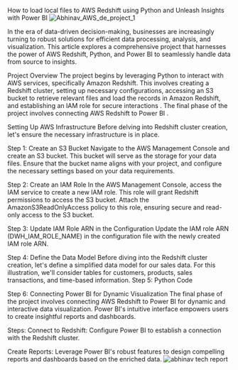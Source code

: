 How to load local files to AWS Redshift using Python and Unleash Insights with Power BI
![Abhinav_AWS_de_project_1](https://github.com/abhinavkumariem/Python-AWS-Redshift/assets/95907012/a060c46e-36cc-48d8-a565-f5394392e7a6)

In the era of data-driven decision-making, businesses are increasingly turning to robust solutions for efficient data processing, analysis, and visualization. This article explores a comprehensive project that harnesses the power of AWS Redshift, Python, and Power BI to seamlessly handle data from source to insights.

Project Overview
The project begins by leveraging Python to interact with AWS services, specifically Amazon Redshift. This involves creating a Redshift cluster, setting up necessary configurations, accessing an S3 bucket to retrieve relevant files and load the records in Amazon Redshift, and establishing an IAM role for secure interactions . The final phase of the project involves connecting AWS Redshift to Power BI . 

Setting Up AWS Infrastructure
Before delving into Redshift cluster creation, let's ensure the necessary infrastructure is in place.

Step 1: Create an S3 Bucket
Navigate to the AWS Management Console and create an S3 bucket. This bucket will serve as the storage for your data files. Ensure that the bucket name aligns with your project, and configure the necessary settings based on your data requirements.

Step 2: Create an IAM Role
In the AWS Management Console, access the IAM service to create a new IAM role. This role will grant Redshift permissions to access the S3 bucket. Attach the AmazonS3ReadOnlyAccess policy to this role, ensuring secure and read-only access to the S3 bucket.

Step 3: Update IAM Role ARN in the Configuration
Update the IAM role ARN (DWH_IAM_ROLE_NAME) in the configuration file with the newly created IAM role ARN.

Step 4: Define the Data Model
Before diving into the Redshift cluster creation, let's define a simplified data model for our sales data. For this illustration, we'll consider tables for customers, products, sales transactions, and time-based information.
Step 5: Python Code 

Step 6: Connecting Power BI for Dynamic Visualization
The final phase of the project involves connecting AWS Redshift to Power BI for dynamic and interactive data visualization. Power BI's intuitive interface empowers users to create insightful reports and dashboards.

Steps:
Connect to Redshift: Configure Power BI to establish a connection with the Redshift cluster.

Create Reports: Leverage Power BI's robust features to design compelling reports and dashboards based on the enriched data.
![abhinav tech report](https://github.com/abhinavkumariem/Python-AWS-Redshift/assets/95907012/572a1676-c874-4414-b44c-0d866f310c8c)


